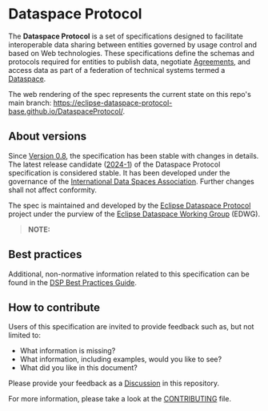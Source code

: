 # Dataspace Protocol

The __Dataspace Protocol__ is a set of specifications designed to facilitate interoperable data sharing between entities governed by usage control and based on Web technologies. These specifications define the schemas and protocols required for entities to publish data, negotiate [Agreements](https://eclipse-dataspace-protocol-base.github.io/DataspaceProtocol/#dfn-agreement), and access data as part of a federation of technical systems termed a [Dataspace](https://eclipse-dataspace-protocol-base.github.io/DataspaceProtocol/#dfn-dataspace).

The web rendering of the spec represents the current state on this repo's main branch:
https://eclipse-dataspace-protocol-base.github.io/DataspaceProtocol/.

## About versions

Since [Version 0.8](https://github.com/eclipse-dataspace-protocol-base/DataspaceProtocol/tree/main/releases/v0.8), the specification has been stable with changes in details. The latest release candidate ([2024-1](https://docs.internationaldataspaces.org/ids-knowledgebase/dataspace-protocol)) of the Dataspace Protocol specification is considered stable. It has been developed under the governance of the [International Data Spaces Association](https://internationaldataspaces.org/). Further changes shall not affect conformity. 

The spec is maintained and developed by the [Eclipse Dataspace Protocol](https://projects.eclipse.org/projects/technology.dataspace-protocol-base) project under the purview of the [Eclipse Dataspace Working Group](https://dataspace.eclipse.org/) (EDWG). 

> __NOTE:__ 

## Best practices

Additional, non-normative information related to this specification can be found in the [DSP Best Practices Guide](https://github.com/eclipse-dataspace-protocol-base/dsp_best_practices). 

## How to contribute

Users of this specification are invited to provide feedback such as, but not limited to:

* What information is missing?
* What information, including examples, would you like to see?
* What did you like in this document?

Please provide your feedback as a [Discussion](https://github.com/eclipse-dataspace-protocol-base/DataspaceProtocol/discussions) in this repository.

For more information, please take a look at the [CONTRIBUTING](CONTRIBUTING.md) file.
